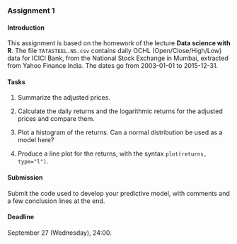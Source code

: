 ### Assignment 1

#### Introduction

This assignment is based on the homework of the lecture **Data science with R**. The file `TATASTEEL.NS.csv` contains daily OCHL (Open/Close/High/Low) data for ICICI Bank, from the National Stock Exchange in Mumbai, extracted from Yahoo Finance India. The dates go from 2003-01-01 to 2015-12-31.

#### Tasks

1. Summarize the adjusted prices.

2. Calculate the daily returns and the logarithmic returns for the adjusted prices and compare them.

3. Plot a histogram of the returns. Can a normal distribution be used as a model here?

4. Produce a line plot for the returns, with the syntax `plot(returns, type="l")`.  

#### Submission

Submit the code used to develop your predictive model, with comments and a few conclusion lines at the end.

#### Deadline

September 27 (Wednesday), 24:00.
